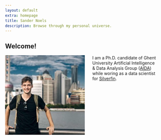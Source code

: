 ```yaml
---
layout: default
extra: homepage
title: Sander Noels
description: Browse through my personal universe.
---
```


## Welcome!


<img style="float: left; padding-right: 25px;" src="./images/profile_picture.jpeg">

I am a Ph.D. candidate of Ghent University Artificial Intelligence & Data Analysis Group ([AIDA](https://aida.ugent.be/)) while woring as a data scientist for [Silverfin](https://www.silverfin.com/).


